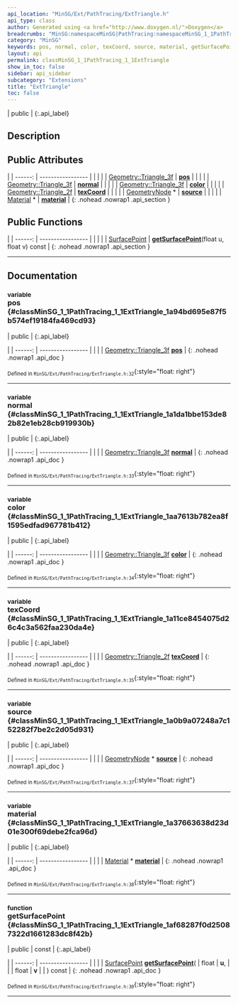 ```yaml
---
api_location: "MinSG/Ext/PathTracing/ExtTriangle.h"
api_type: class
author: Generated using <a href="http://www.doxygen.nl/">Doxygen</a>
breadcrumbs: "MinSG:namespaceMinSG|PathTracing:namespaceMinSG_1_1PathTracing"
category: "MinSG"
keywords: pos, normal, color, texCoord, source, material, getSurfacePoint
layout: api
permalink: classMinSG_1_1PathTracing_1_1ExtTriangle
show_in_toc: false
sidebar: api_sidebar
subcategory: "Extensions"
title: "ExtTriangle"
toc: false
---
```


| public |
{:.api_label}

## Description





## Public Attributes

|
| ------: | ----------------- |
|  | |
| [Geometry::Triangle_3f](namespaceGeometry#namespaceGeometry_1a51252479e75f88c6980e2ba9dcbec96d) | **[pos](#classMinSG_1_1PathTracing_1_1ExtTriangle_1a94bd695e87f5b574ef19184fa469cd93)**  |
|  | |
| [Geometry::Triangle_3f](namespaceGeometry#namespaceGeometry_1a51252479e75f88c6980e2ba9dcbec96d) | **[normal](#classMinSG_1_1PathTracing_1_1ExtTriangle_1a1da1bbe153de82b82e1eb28cb919930b)**  |
|  | |
| [Geometry::Triangle_3f](namespaceGeometry#namespaceGeometry_1a51252479e75f88c6980e2ba9dcbec96d) | **[color](#classMinSG_1_1PathTracing_1_1ExtTriangle_1aa7613b782ea8f1595edfad967781b412)**  |
|  | |
| [Geometry::Triangle_2f](namespaceGeometry#namespaceGeometry_1af4bd71ad2213b9f26524485c51c65ccb) | **[texCoord](#classMinSG_1_1PathTracing_1_1ExtTriangle_1a11ce8454075d26c4c3a562faa230da4e)**  |
|  | |
| [GeometryNode](classMinSG_1_1GeometryNode) * | **[source](#classMinSG_1_1PathTracing_1_1ExtTriangle_1a0b9a07248a7c152282f7be2c2d05d931)**  |
|  | |
| [Material](classMinSG_1_1PathTracing_1_1Material) * | **[material](#classMinSG_1_1PathTracing_1_1ExtTriangle_1a37663638d23d01e300f69debe2fca96d)**  |
{: .nohead .nowrap1 .api_section }


## Public Functions

|
| ------: | ----------------- |
|  | |
| [SurfacePoint](classMinSG_1_1PathTracing_1_1SurfacePoint) | **[getSurfacePoint](#classMinSG_1_1PathTracing_1_1ExtTriangle_1af68287f0d25087322d1661283dc8f42b)**(float u, float v) const |
{: .nohead .nowrap1 .api_section }


-------------------------------------------------------------------

## Documentation

### <small>variable</small><br/> pos {#classMinSG_1_1PathTracing_1_1ExtTriangle_1a94bd695e87f5b574ef19184fa469cd93}

| public |
{:.api_label}

|
| ------: | ----------------- |
|  |
| [Geometry::Triangle_3f](namespaceGeometry#namespaceGeometry_1a51252479e75f88c6980e2ba9dcbec96d) **[pos](#classMinSG_1_1PathTracing_1_1ExtTriangle_1a94bd695e87f5b574ef19184fa469cd93)**  |
{: .nohead .nowrap1 .api_doc }





<sub>Defined in `MinSG/Ext/PathTracing/ExtTriangle.h:32`</sub>{:style="float: right"}

-------------------------------------------------------------------

### <small>variable</small><br/> normal {#classMinSG_1_1PathTracing_1_1ExtTriangle_1a1da1bbe153de82b82e1eb28cb919930b}

| public |
{:.api_label}

|
| ------: | ----------------- |
|  |
| [Geometry::Triangle_3f](namespaceGeometry#namespaceGeometry_1a51252479e75f88c6980e2ba9dcbec96d) **[normal](#classMinSG_1_1PathTracing_1_1ExtTriangle_1a1da1bbe153de82b82e1eb28cb919930b)**  |
{: .nohead .nowrap1 .api_doc }





<sub>Defined in `MinSG/Ext/PathTracing/ExtTriangle.h:33`</sub>{:style="float: right"}

-------------------------------------------------------------------

### <small>variable</small><br/> color {#classMinSG_1_1PathTracing_1_1ExtTriangle_1aa7613b782ea8f1595edfad967781b412}

| public |
{:.api_label}

|
| ------: | ----------------- |
|  |
| [Geometry::Triangle_3f](namespaceGeometry#namespaceGeometry_1a51252479e75f88c6980e2ba9dcbec96d) **[color](#classMinSG_1_1PathTracing_1_1ExtTriangle_1aa7613b782ea8f1595edfad967781b412)**  |
{: .nohead .nowrap1 .api_doc }





<sub>Defined in `MinSG/Ext/PathTracing/ExtTriangle.h:34`</sub>{:style="float: right"}

-------------------------------------------------------------------

### <small>variable</small><br/> texCoord {#classMinSG_1_1PathTracing_1_1ExtTriangle_1a11ce8454075d26c4c3a562faa230da4e}

| public |
{:.api_label}

|
| ------: | ----------------- |
|  |
| [Geometry::Triangle_2f](namespaceGeometry#namespaceGeometry_1af4bd71ad2213b9f26524485c51c65ccb) **[texCoord](#classMinSG_1_1PathTracing_1_1ExtTriangle_1a11ce8454075d26c4c3a562faa230da4e)**  |
{: .nohead .nowrap1 .api_doc }





<sub>Defined in `MinSG/Ext/PathTracing/ExtTriangle.h:35`</sub>{:style="float: right"}

-------------------------------------------------------------------

### <small>variable</small><br/> source {#classMinSG_1_1PathTracing_1_1ExtTriangle_1a0b9a07248a7c152282f7be2c2d05d931}

| public |
{:.api_label}

|
| ------: | ----------------- |
|  |
| [GeometryNode](classMinSG_1_1GeometryNode) * **[source](#classMinSG_1_1PathTracing_1_1ExtTriangle_1a0b9a07248a7c152282f7be2c2d05d931)**  |
{: .nohead .nowrap1 .api_doc }





<sub>Defined in `MinSG/Ext/PathTracing/ExtTriangle.h:37`</sub>{:style="float: right"}

-------------------------------------------------------------------

### <small>variable</small><br/> material {#classMinSG_1_1PathTracing_1_1ExtTriangle_1a37663638d23d01e300f69debe2fca96d}

| public |
{:.api_label}

|
| ------: | ----------------- |
|  |
| [Material](classMinSG_1_1PathTracing_1_1Material) * **[material](#classMinSG_1_1PathTracing_1_1ExtTriangle_1a37663638d23d01e300f69debe2fca96d)**  |
{: .nohead .nowrap1 .api_doc }





<sub>Defined in `MinSG/Ext/PathTracing/ExtTriangle.h:38`</sub>{:style="float: right"}

-------------------------------------------------------------------

### <small>function</small><br/> getSurfacePoint {#classMinSG_1_1PathTracing_1_1ExtTriangle_1af68287f0d25087322d1661283dc8f42b}

| public | const |
{:.api_label}

|
| ------: | ----------------- |
|  |
| [SurfacePoint](classMinSG_1_1PathTracing_1_1SurfacePoint) **[getSurfacePoint](#classMinSG_1_1PathTracing_1_1ExtTriangle_1af68287f0d25087322d1661283dc8f42b)**( | float | **u**, |
| | float | **v** |
|   ) const |
{: .nohead .nowrap1 .api_doc }





<sub>Defined in `MinSG/Ext/PathTracing/ExtTriangle.h:30`</sub>{:style="float: right"}

-------------------------------------------------------------------

